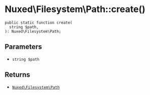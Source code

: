 # Nuxed\\Filesystem\\Path::create()




``` Hack
public static function create(
  string $path,
): Nuxed\Filesystem\Path;
```




## Parameters




+ ` string $path `




## Returns




* [` Nuxed\Filesystem\Path `](<class.Nuxed.Filesystem.Path.md>)